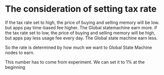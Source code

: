 # The consideration of setting tax rate

If the tax rate set to high, the price of buying and selling memory will be low. but apps pay time-based fee higher. The Global statemachine earn more.
if the tax rate set to low, the price of buying and selling memory will be high, but apps pay less usage fee every day. The Global state machine earn less.

So the rate is determined by how much we want to Global State Machine nodes to earn.

This number has to come from experiment. We can set it to 1% at the beginning
